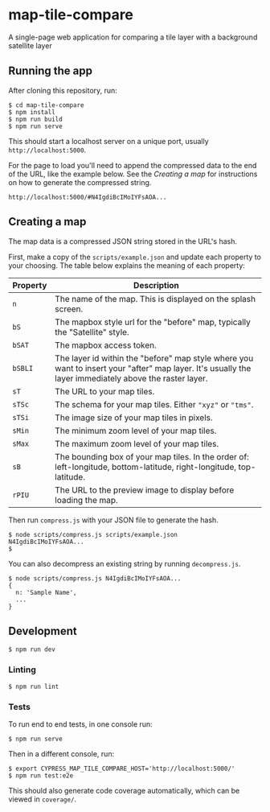 # map-tile-compare
A single-page web application for comparing a tile layer with a background satellite layer

## Running the app

After cloning this repository, run:

```console
$ cd map-tile-compare
$ npm install
$ npm run build
$ npm run serve
```

This should start a localhost server on a unique port, usually `http://localhost:5000`.

For the page to load you'll need to append the compressed data to the end of the URL, like the example below. See the
_Creating a map_ for instructions on how to generate the compressed string.

```
http://localhost:5000/#N4IgdiBcIMoIYFsAOA...
``` 

## Creating a map

The map data is a compressed JSON string stored in the URL's hash.

First, make a copy of the `scripts/example.json` and update each property to your choosing.
The table below explains the meaning of each property:

| Property | Description |
|---|---|
| `n` | The name of the map. This is displayed on the splash screen. |
| `bS` | The mapbox style url for the "before" map, typically the "Satellite" style. |
| `bSAT` | The mapbox access token. |
| `bSBLI` | The layer id within the "before" map style where you want to insert your "after" map layer. It's usually the layer immediately above the raster layer. |
| `sT` | The URL to your map tiles. |
| `sTSc` | The schema for your map tiles. Either `"xyz"` or `"tms"`. |
| `sTSi` | The image size of your map tiles in pixels. |
| `sMin` | The minimum zoom level of your map tiles. |
| `sMax` | The maximum zoom level of your map tiles. |
| `sB` | The bounding box of your map tiles. In the order of: left-longitude, bottom-latitude, right-longitude, top-latitude. |
| `rPIU` | The URL to the preview image to display before loading the map. |

Then run `compress.js` with your JSON file to generate the hash.

```console
$ node scripts/compress.js scripts/example.json
N4IgdiBcIMoIYFsAOA...
$
```

You can also decompress an existing string by running `decompress.js`.

```console
$ node scripts/compress.js N4IgdiBcIMoIYFsAOA...
{
  n: 'Sample Name',
  ... 
}
```

## Development

```console
$ npm run dev
```

### Linting

```console
$ npm run lint
```

### Tests

To run end to end tests, in one console run:

```console
$ npm run serve
```

Then in a different console, run:

```console
$ export CYPRESS_MAP_TILE_COMPARE_HOST='http://localhost:5000/'
$ npm run test:e2e
```

This should also generate code coverage automatically, which can be viewed in `coverage/`.
